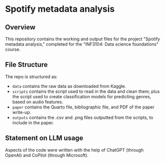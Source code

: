# Spotify metadata analysis 

## Overview

This repository contains the working and output files for the project "Spotify metadata analysis," completed for the "INF3104: Data science foundations" course.

## File Structure

The repo is structured as:

-   `data` contains the raw data as downloaded from Kaggle.
-   `scripts` contains the script used to read in the data and clean them; plus the script used to create classification models for predicting genres, based on audio features.
-   `paper` contains the Quarto file, bibliographic file, and PDF of the paper write-up.
-   `outputs` contains the .csv and .png files outputted from the scripts, to include in the paper.

## Statement on LLM usage

Aspects of the code were written with the help of ChatGPT (through OpenAI) and CoPilot (through Microsoft). 
